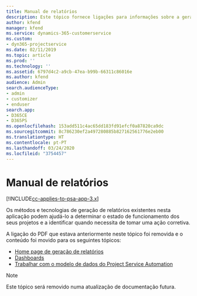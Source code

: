 ```yaml
---
title: Manual de relatórios
description: Este tópico fornece ligações para informações sobre a geração de relatórios.
author: kfend
manager: kfend
ms.service: dynamics-365-customerservice
ms.custom:
- dyn365-projectservice
ms.date: 02/11/2019
ms.topic: article
ms.prod: ''
ms.technology: ''
ms.assetid: 6797d4c2-a9cb-47ea-b99b-66311c86016e
ms.author: kfend
audience: Admin
search.audienceType:
- admin
- customizer
- enduser
search.app:
- D365CE
- D365PS
ms.openlocfilehash: 153add511c4ac65dd183fd91efcf0a87820ca9dc
ms.sourcegitcommit: 8c786230ef2a497280885b827162561776e2eb00
ms.translationtype: HT
ms.contentlocale: pt-PT
ms.lasthandoff: 03/24/2020
ms.locfileid: "3754457"
---
```

# <a name="reporting-guide"></a>Manual de relatórios

[!INCLUDE[cc-applies-to-psa-app-3.x](../../includes/cc-applies-to-psa-app-3x.md)]

Os métodos e tecnologias de geração de relatórios existentes nesta aplicação podem ajudá-lo a determinar o estado de funcionamento dos seus projetos e a identificar quando necessita de tomar uma ação corretiva. 

A ligação do PDF que estava anteriormente neste tópico foi removida e o conteúdo foi movido para os seguintes tópicos:

- [Home page de geração de relatórios](../reports-reporting-dynamics-365-project-service.md)
- [Dashboards](../reports-dashboards.md)
- [Trabalhar com o modelo de dados do Project Service Automation](../reports-working-project-service-data-model.md)

> [!NOTE]
> Este tópico será removido numa atualização de documentação futura. 
